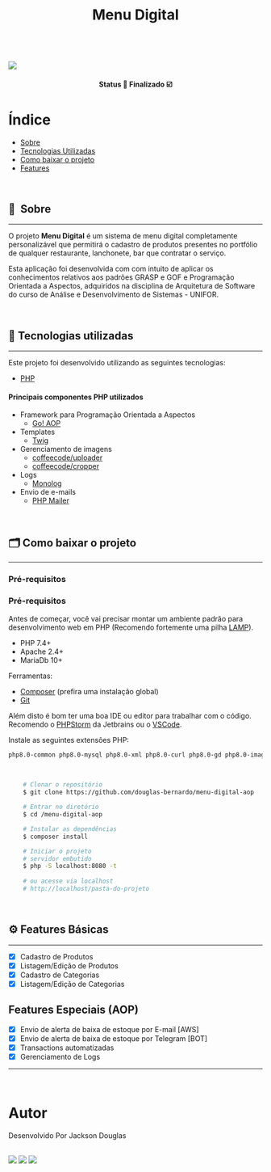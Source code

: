 
<h1 style="display: flex; align-items: center; justify-content: center;" class="logo">
  Menu Digital
</h1>

&nbsp;

<h1>
    <img src="https://ik.imagekit.io/rcjzrqiiqm7/menu-digital-aop_wYGjImnf_.gif?updatedAt=1629856439666">
</h1>

<h4 align="center">
	Status 🚀 Finalizado  ☑️
</h4>

# Índice

- [Sobre](#-sobre)
- [Tecnologias Utilizadas](#-tecnologias-utilizadas)
- [Como baixar o projeto](#-como-baixar-o-projeto)
- [Features](#-features-básicas)

&nbsp;

## 🔖&nbsp; Sobre

---

O projeto **Menu Digital** é um sistema de menu digital completamente personalizável que permitirá o cadastro de produtos presentes no portfólio de qualquer restaurante, lanchonete, bar que contratar o serviço.

Esta aplicação foi desenvolvida com com intuito de aplicar os conhecimentos relativos aos padrões GRASP e GOF e Programação Orientada a Aspectos, adquiridos na disciplina de Arquitetura de Software do curso de Análise e Desenvolvimento de Sistemas - UNIFOR.

&nbsp;

## 🚀 Tecnologias utilizadas
---
Este projeto foi desenvolvido utilizando as seguintes tecnologias:

- [PHP](https://www.php.net)

#### Principais componentes PHP utilizados

- Framework para Programação Orientada a Aspectos
    - [Go! AOP](https://github.com/goaop/framework)
- Templates
    - [Twig](https://twig.symfony.com/)
- Gerenciamento de imagens
    - [coffeecode/uploader](https://packagist.org/packages/coffeecode/uploader)
    - [coffeecode/cropper](https://packagist.org/packages/coffeecode/cropper)
- Logs
    - [Monolog](https://github.com/Seldaek/monolog)
- Envio de e-mails
    - [PHP Mailer](https://github.com/PHPMailer/PHPMailer)

&nbsp;

## 🗂 Como baixar o projeto
---
### Pré-requisitos
### Pré-requisitos
Antes de começar, você vai precisar montar um ambiente padrão para desenvolvimento web em PHP (Recomendo fortemente uma pilha [LAMP](https://www.digitalocean.com/community/tutorials/how-to-install-linux-apache-mysql-php-lamp-stack-on-ubuntu-20-04-pt)).
- PHP 7.4+
- Apache 2.4+
- MariaDb 10+ 

Ferramentas:
- [Composer](https://getcomposer.org/) (prefira uma instalação global)
- [Git](https://git-scm.com/)

Além disto é bom ter uma boa IDE ou editor para trabalhar com o código. Recomendo o [PHPStorm](https://www.jetbrains.com/pt-br/phpstorm/) da Jetbrains ou o [VSCode](https://code.visualstudio.com/).

Instale as seguintes extensões PHP:
```bash
php8.0-common php8.0-mysql php8.0-xml php8.0-curl php8.0-gd php8.0-imagick php8.0-cli php8.0-dev php8.0-imap php8.0-mbstring php8.0-opcache php8.0-soap php8.0-zip php8.0-intl
```

&nbsp;

```bash
    # Clonar o repositório
    $ git clone https://github.com/douglas-bernardo/menu-digital-aop

    # Entrar no diretório
    $ cd /menu-digital-aop

    # Instalar as dependências
    $ composer install

    # Iniciar o projeto
    # servidor embutido
    $ php -S localhost:8080 -t
    
    # ou acesse via localhost
    # http://localhost/pasta-do-projeto
```

&nbsp;

## ⚙️ Features Básicas
---

- [x] Cadastro de Produtos
- [x] Listagem/Edição de Produtos
- [x] Cadastro de Categorias
- [x] Listagem/Edição de Categorias

## Features Especiais (AOP)
- [x] Envio de alerta de baixa de estoque por E-mail [AWS]
- [x] Envio de alerta de baixa de estoque por Telegram [BOT]
- [x] Transactions automatizadas
- [x] Gerenciamento de Logs

---

&nbsp;

# Autor

<p>
    Desenvolvido Por Jackson Douglas
</p>

<br/>
<div>
  <a href = "mailto:jkdouglas21@gmail.com"><img src="https://img.shields.io/badge/-Gmail-%23333?style=for-the-badge&logo=gmail&logoColor=white" target="_blank"></a>
  <a href="https://www.linkedin.com/in/douglas-bernardo" target="_blank"><img src="https://img.shields.io/badge/-LinkedIn-%230077B5?style=for-the-badge&logo=linkedin&logoColor=white" target="_blank"></a>
  <a href="https://twitter.com/jkdouglas21" target="_blank"><img src="https://img.shields.io/badge/Twitter-1DA1F2?style=for-the-badge&logo=twitter&logoColor=white" target="_blank"></a>
</div>
